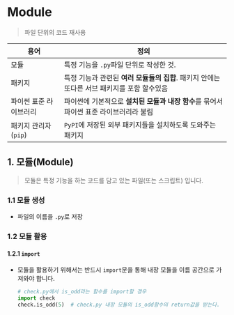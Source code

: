 # Module

> 파일 단위의 코드 재사용

| 용어                   | 정의                                                         |
| ---------------------- | ------------------------------------------------------------ |
| 모듈                   | 특정 기능을 `.py`파일 단위로 작성한 것.                      |
| 패키지                 | 특정 기능과 관련된 **여러 모듈들의 집합**. 패키지 안에는 또다른 서브 패키지를 포함 할수있음 |
| 파이썬 표준 라이브러리 | 파이썬에 기본적으로 **설치된 모듈과 내장 함수**를 묶어서 파이썬 표준 라이브러리라 불림 |
| 패키지 관리자(`pip`)   | `PyPI`에 저장된 외부 패키지들을 설치하도록 도와주는 패키지   |

## 1. 모듈(Module)

> 모듈은 특정 기능을 하는 코드를 담고 있는 파일(또는 스크립트) 입니다.

### 1.1 모듈 생성

- 파일의 이름을 `.py`로 저장

### 1.2 모듈 활용

#### 1.2.1 `import`

- 모듈을 활용하기 위해서는 반드시 `import`문을 통해 내장 모듈을 이름 공간으로 가져와야 합니다.

  ```python
  # check.py에서 is_odd라는 함수를 import할 경우
  import check
  check.is_odd(5)  # check.py 내장 모듈의 is_odd함수의 return값을 받는다.
  ```

  